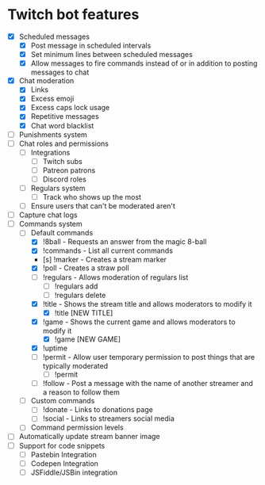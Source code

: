 # Twitch bot features
- [x] Scheduled messages
	- [x] Post message in scheduled intervals
	- [x] Set minimum lines between scheduled messages
	- [x] Allow messages to fire commands instead of or in addition to posting messages to chat
- [x] Chat moderation
	- [x] Links
	- [x] Excess emoji
	- [x] Excess caps lock usage
	- [x] Repetitive messages
	- [x] Chat word blacklist
- [ ] Punishments system
- [ ] Chat roles and permissions
	- [ ] Integrations
		- [ ] Twitch subs
		- [ ] Patreon patrons
		- [ ] Discord roles
	- [ ] Regulars system
		- [ ] Track who shows up the most
	- [ ] Ensure users that can't be moderated aren't
- [ ] Capture chat logs
- [ ] Commands system
	- [ ] Default commands
		- [x] !8ball - Requests an answer from the magic 8-ball
		- [x] !commands - List all current commands
		- [s] !marker - Creates a stream marker
		- [x] !poll - Creates a straw poll
		- [ ] !regulars - Allows moderation of regulars list
			- [ ] !regulars add
			- [ ] !regulars delete
		- [x] !title - Shows the stream title and allows moderators to modify it
			- [x] !title [NEW TITLE]
		- [x] !game - Shows the current game and allows moderators to modify it
			- [x] !game [NEW GAME]
		- [x] !uptime
		- [ ] !permit - Allow user temporary permission to post things that are typically moderated
			- [ ] !permit <user> <permission>
		- [ ] !follow - Post a message with the name of another streamer and a reason to follow them
	- [ ] Custom commands
		- [ ] !donate - Links to donations page
		- [ ] !social - Links to streamers social media
	- [ ] Command permission levels
- [ ] Automatically update stream banner image
- [ ] Support for code snippets
	- [ ] Pastebin Integration
	- [ ] Codepen Integration
	- [ ] JSFiddle/JSBin integration
